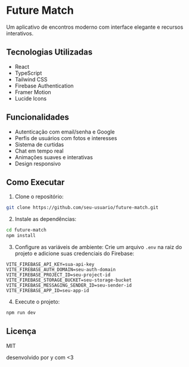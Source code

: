 # Future Match

Um aplicativo de encontros moderno com interface elegante e recursos interativos.

## Tecnologias Utilizadas

- React
- TypeScript
- Tailwind CSS
- Firebase Authentication
- Framer Motion
- Lucide Icons

## Funcionalidades

- Autenticação com email/senha e Google
- Perfis de usuários com fotos e interesses
- Sistema de curtidas
- Chat em tempo real
- Animações suaves e interativas
- Design responsivo

## Como Executar

1. Clone o repositório:
```bash
git clone https://github.com/seu-usuario/future-match.git
```

2. Instale as dependências:
```bash
cd future-match
npm install
```

3. Configure as variáveis de ambiente:
Crie um arquivo `.env` na raiz do projeto e adicione suas credenciais do Firebase:

```env
VITE_FIREBASE_API_KEY=sua-api-key
VITE_FIREBASE_AUTH_DOMAIN=seu-auth-domain
VITE_FIREBASE_PROJECT_ID=seu-project-id
VITE_FIREBASE_STORAGE_BUCKET=seu-storage-bucket
VITE_FIREBASE_MESSAGING_SENDER_ID=seu-sender-id
VITE_FIREBASE_APP_ID=seu-app-id
```

4. Execute o projeto:
```bash
npm run dev
```

## Licença

MIT



desenvolvido por y com <3
